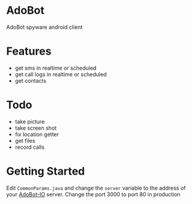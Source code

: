 # AdoBot
AdoBot spyware android client

# Features
 - get sms in realtime or scheduled
 - get call logs in realtime or scheduled
 - get contacts

# Todo
 - take picture
 - take screen shot
 - fix location getter
 - get files
 - record calls

# Getting Started

Edit `CommonParams.java` and change the `server` variable to the address of your [AdoBot-IO](https://github.com/adonespitogo/AdoBot-IO) server. Change the port 3000 to port 80 in production
